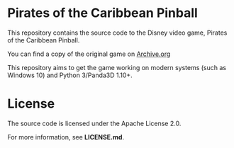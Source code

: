 # Pirates of the Caribbean Pinball

This repository contains the source code to the Disney video game, Pirates of the Caribbean Pinball.

You can find a copy of the original game on [Archive.org](https://archive.org/details/piratespinball)

This repository aims to get the game working on modern systems (such as Windows 10) and Python 3/Panda3D 1.10+.

# License

The source code is licensed under the Apache License 2.0. 

For more information, see **LICENSE.md**.